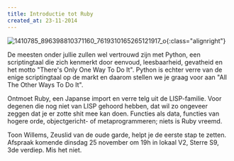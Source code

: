 ```yaml
---
title: Introductie tot Ruby
created_at: 23-11-2014
---
```


![1410785_896398810371160_7619310165265121917_o](https://zeus.ugent.be/wp-content/uploads/2014/11/1410785_896398810371160_7619310165265121917_o-212x300.jpg){:class="alignright"}

De meesten onder jullie zullen wel vertrouwd zijn met Python, een scriptingtaal die zich kenmerkt door eenvoud, leesbaarheid, gevatheid en het motto "There's Only One Way To Do It". Python is echter verre van de enige scriptingtaal op de markt en daarom stellen we je graag voor aan "All The Other Ways To Do It".

Ontmoet Ruby, een Japanse import en verre telg uit de LISP-familie. Voor degenen die nog niet van LISP gehoord hebben, dat wil zo ongeveer zeggen dat je er zotte shit mee kan doen. Functies als data, functies van hogere orde, objectgericht- of metaprogrammeren; niets is Ruby vreemd.

Toon Willems, Zeuslid van de oude garde, helpt je de eerste stap te zetten. Afspraak komende dinsdag 25 november om 19h in lokaal V2, Sterre S9, 3de verdiep. Mis het niet.
